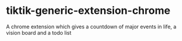 # tiktik-generic-extension-chrome
A chrome extension which gives a countdown of major events in life, a vision board and a todo list
